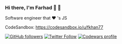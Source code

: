 ### Hi there, I'm Farhad 👋 :space_invader:
Software engineer that :heart: 's JS

CodeSandbox: https://codesandbox.io/u/fkhan77

[![GitHub followers](https://img.shields.io/github/followers/fkhan77?label=Follow&style=social)](https://github.com/fkhan77)
[![Twitter Follow](https://img.shields.io/twitter/follow/Farhad_Khan_42?label=Follow&style=social)](https://twitter.com/Farhad_Khan_42)
[![Codewars profile](https://www.codewars.com/users/fkhan77/badges/micro)](https://www.codewars.com/users/fkhan77)
<!--
**fkhan77/fkhan77** is a ✨ _special_ ✨ repository because its `README.md` (this file) appears on your GitHub profile.

Here are some ideas to get you started:

- 🔭 I’m currently working on ...
- 🌱 I’m currently learning ...
- 👯 I’m looking to collaborate on ...
- 🤔 I’m looking for help with ...
- 💬 Ask me about ...
- 📫 How to reach me: ...
- 😄 Pronouns: ...
- ⚡ Fun fact: ...
-->
